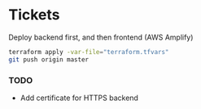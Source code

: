 # Tickets

Deploy backend first, and then frontend (AWS Amplify)

```sh
terraform apply -var-file="terraform.tfvars"
git push origin master
```

### TODO
- Add certificate for HTTPS backend
